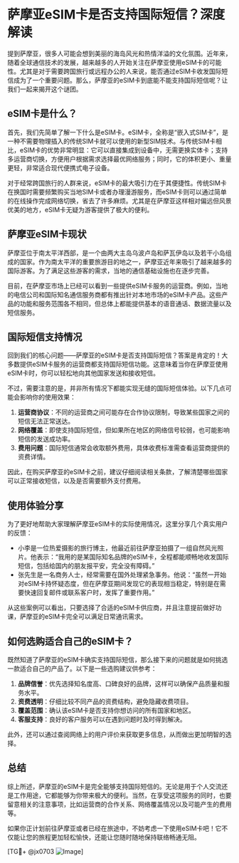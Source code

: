 # 萨摩亚eSIM卡是否支持国际短信？深度解读

提到萨摩亚，很多人可能会想到美丽的海岛风光和热情洋溢的文化氛围。近年来，随着全球通信技术的发展，越来越多的人开始关注在萨摩亚使用eSIM卡的可能性。尤其是对于需要跨国旅行或远程办公的人来说，能否通过eSIM卡收发国际短信成为了一个重要问题。那么，萨摩亚的eSIM卡到底能不能支持国际短信呢？让我们一起来揭开这个谜团。

## eSIM卡是什么？

首先，我们先简单了解一下什么是eSIM卡。eSIM卡，全称是“嵌入式SIM卡”，是一种不需要物理插入的传统SIM卡就可以使用的新型SIM技术。与传统SIM卡相比，eSIM卡的优势非常明显：它可以直接集成到设备中，无需更换实体卡；支持多运营商切换，方便用户根据需求选择最优网络服务；同时，它的体积更小、重量更轻，非常适合现代便携式电子设备。

对于经常跨国旅行的人群来说，eSIM卡的最大吸引力在于其便捷性。传统SIM卡在换国时需要频繁购买当地SIM卡或者办理漫游服务，而eSIM卡则可以通过简单的在线操作完成网络切换，省去了许多麻烦。尤其是在萨摩亚这样相对偏远但风景优美的地方，eSIM卡无疑为游客提供了极大的便利。

## 萨摩亚eSIM卡现状

萨摩亚位于南太平洋西部，是一个由两大主岛乌波卢岛和萨瓦伊岛以及若干小岛组成的国家。作为南太平洋的重要旅游目的地之一，萨摩亚近年来吸引了越来越多的国际游客。为了满足这些游客的需求，当地的通信基础设施也在逐步完善。

目前，在萨摩亚市场上已经可以看到一些提供eSIM卡服务的运营商。例如，当地的电信公司和国际知名通信服务商都有推出针对本地市场的eSIM卡产品。这些产品的功能和服务范围各不相同，但总体上都能提供基本的语音通话、数据流量以及短信服务。

## 国际短信支持情况

回到我们的核心问题——萨摩亚的eSIM卡是否支持国际短信？答案是肯定的！大多数提供eSIM卡服务的运营商都支持国际短信功能。这意味着当你在萨摩亚使用eSIM卡时，你可以轻松地向其他国家发送和接收短信。

不过，需要注意的是，并非所有情况下都能实现无缝的国际短信体验。以下几点可能会影响你的使用效果：

1. **运营商协议**：不同的运营商之间可能存在合作协议限制，导致某些国家之间的短信无法正常送达。
2. **网络覆盖**：即使支持国际短信，但如果所在地区的网络信号较弱，也可能影响短信的发送成功率。
3. **费用问题**：国际短信通常会收取额外费用，具体收费标准需查看运营商提供的资费详情。

因此，在购买萨摩亚的eSIM卡之前，建议仔细阅读相关条款，了解清楚哪些国家可以正常接收短信，以及是否需要额外支付费用。

## 使用体验分享

为了更好地帮助大家理解萨摩亚eSIM卡的实际使用情况，这里分享几个真实用户的反馈：

- 小李是一位热爱摄影的旅行博主，他最近前往萨摩亚拍摄了一组自然风光照片。他表示：“我用的是某国际知名品牌的eSIM卡，全程都能顺畅地收发国际短信，包括给国内的朋友报平安，完全没有障碍。”
- 张先生是一名商务人士，经常需要在国外处理紧急事务。他说：“虽然一开始对eSIM卡持怀疑态度，但在萨摩亚期间发现它的表现相当稳定，特别是在需要快速回复邮件或联系客户时，发挥了重要作用。”

从这些案例可以看出，只要选择了合适的eSIM卡供应商，并且注意提前做好功课，萨摩亚的eSIM卡完全可以满足日常通讯需求。

## 如何选购适合自己的eSIM卡？

既然知道了萨摩亚的eSIM卡确实支持国际短信，那么接下来的问题就是如何挑选一款适合自己的产品了。以下是一些选购建议供参考：

1. **品牌信誉**：优先选择知名度高、口碑良好的品牌，这样可以确保产品质量和服务水平。
2. **资费透明**：仔细比较不同产品的资费结构，避免隐藏收费项目。
3. **覆盖范围**：确认该eSIM卡是否支持你想访问的所有国家和地区。
4. **客服支持**：良好的客户服务可以在遇到问题时及时得到解决。

此外，还可以通过查阅网络上的用户评价来获取更多信息，从而做出更加明智的选择。

## 总结

综上所述，萨摩亚的eSIM卡是完全能够支持国际短信的。无论是用于个人交流还是工作用途，它都能够为你带来极大的便利。当然，在享受这项服务的同时，也要留意相关的注意事项，比如运营商的合作关系、网络覆盖情况以及可能产生的费用等。

如果你正计划前往萨摩亚或者已经在旅途中，不妨考虑一下使用eSIM卡吧！它不仅能让您的旅程更加轻松愉快，还能让您随时随地保持联络畅通无阻。

[TG💪+ @jx0703 ![Image](https://github.com/user-attachments/assets/dbca1d08-cadb-493c-b0ec-ad6f7a83f270)]
